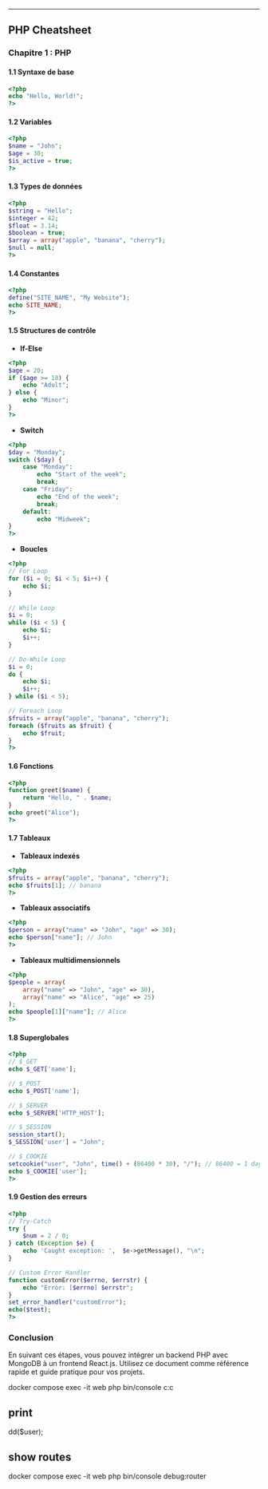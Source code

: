 

---

## PHP Cheatsheet

### Chapitre 1 : PHP

#### 1.1 Syntaxe de base

```php
<?php
echo "Hello, World!";
?>
```

#### 1.2 Variables

```php
<?php
$name = "John";
$age = 30;
$is_active = true;
?>
```

#### 1.3 Types de données

```php
<?php
$string = "Hello";
$integer = 42;
$float = 3.14;
$boolean = true;
$array = array("apple", "banana", "cherry");
$null = null;
?>
```

#### 1.4 Constantes

```php
<?php
define("SITE_NAME", "My Website");
echo SITE_NAME;
?>
```

#### 1.5 Structures de contrôle

- **If-Else**

```php
<?php
$age = 20;
if ($age >= 18) {
    echo "Adult";
} else {
    echo "Minor";
}
?>
```

- **Switch**

```php
<?php
$day = "Monday";
switch ($day) {
    case "Monday":
        echo "Start of the week";
        break;
    case "Friday":
        echo "End of the week";
        break;
    default:
        echo "Midweek";
}
?>
```

- **Boucles**

```php
<?php
// For Loop
for ($i = 0; $i < 5; $i++) {
    echo $i;
}

// While Loop
$i = 0;
while ($i < 5) {
    echo $i;
    $i++;
}

// Do-While Loop
$i = 0;
do {
    echo $i;
    $i++;
} while ($i < 5);

// Foreach Loop
$fruits = array("apple", "banana", "cherry");
foreach ($fruits as $fruit) {
    echo $fruit;
}
?>
```

#### 1.6 Fonctions

```php
<?php
function greet($name) {
    return "Hello, " . $name;
}
echo greet("Alice");
?>
```

#### 1.7 Tableaux

- **Tableaux indexés**

```php
<?php
$fruits = array("apple", "banana", "cherry");
echo $fruits[1]; // banana
?>
```

- **Tableaux associatifs**

```php
<?php
$person = array("name" => "John", "age" => 30);
echo $person["name"]; // John
?>
```

- **Tableaux multidimensionnels**

```php
<?php
$people = array(
    array("name" => "John", "age" => 30),
    array("name" => "Alice", "age" => 25)
);
echo $people[1]["name"]; // Alice
?>
```

#### 1.8 Superglobales

```php
<?php
// $_GET
echo $_GET['name'];

// $_POST
echo $_POST['name'];

// $_SERVER
echo $_SERVER['HTTP_HOST'];

// $_SESSION
session_start();
$_SESSION['user'] = "John";

// $_COOKIE
setcookie("user", "John", time() + (86400 * 30), "/"); // 86400 = 1 day
echo $_COOKIE['user'];
?>
```

#### 1.9 Gestion des erreurs

```php
<?php
// Try-Catch
try {
    $num = 2 / 0;
} catch (Exception $e) {
    echo 'Caught exception: ',  $e->getMessage(), "\n";
}

// Custom Error Handler
function customError($errno, $errstr) {
    echo "Error: [$errno] $errstr";
}
set_error_handler("customError");
echo($test);
?>
```


### Conclusion

En suivant ces étapes, vous pouvez intégrer un backend PHP avec MongoDB à un frontend React.js. Utilisez ce document comme référence rapide et guide pratique pour vos projets.

docker compose exec -it web php bin/console c:c

## print
dd($user);

## show routes
docker compose exec -it web php bin/console debug:router
